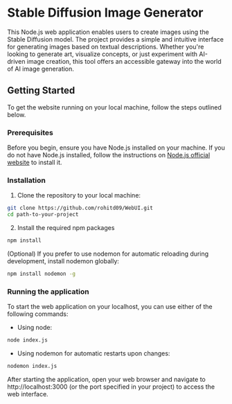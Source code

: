 # Stable Diffusion Image Generator

This Node.js web application enables users to create images using the Stable Diffusion model. The project provides a simple and intuitive interface for generating images based on textual descriptions. Whether you're looking to generate art, visualize concepts, or just experiment with AI-driven image creation, this tool offers an accessible gateway into the world of AI image generation.

## Getting Started

To get the website running on your local machine, follow the steps outlined below.

### Prerequisites

Before you begin, ensure you have Node.js installed on your machine. If you do not have Node.js installed, follow the instructions on [Node.js official website](https://nodejs.org/) to install it.

### Installation

1. Clone the repository to your local machine:

```bash
git clone https://github.com/rohitd09/WebUI.git
cd path-to-your-project
```

2. Install the required npm packages

```bash
npm install
```

(Optional) If you prefer to use nodemon for automatic reloading during development, install nodemon globally:

```sh
npm install nodemon -g
```

### Running the application

To start the web application on your localhost, you can use either of the following commands:

- Using node:

```sh
node index.js
```

- Using nodemon for automatic restarts upon changes:

```sh
nodemon index.js
```

After starting the application, open your web browser and navigate to http://localhost:3000 (or the port specified in your project) to access the web interface.